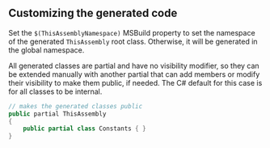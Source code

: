## Customizing the generated code

Set the `$(ThisAssemblyNamespace)` MSBuild property to set the namespace of the 
generated `ThisAssembly` root class. Otherwise, it will be generated in the global namespace.

All generated classes are partial and have no visibility modifier, so they can be extended 
manually with another partial that can add members or modify their visibility to make them 
public, if needed. The C# default for this case is for all classes to be internal.

```csharp
// makes the generated classes public
public partial ThisAssembly 
{
    public partial class Constants { }
}
```
